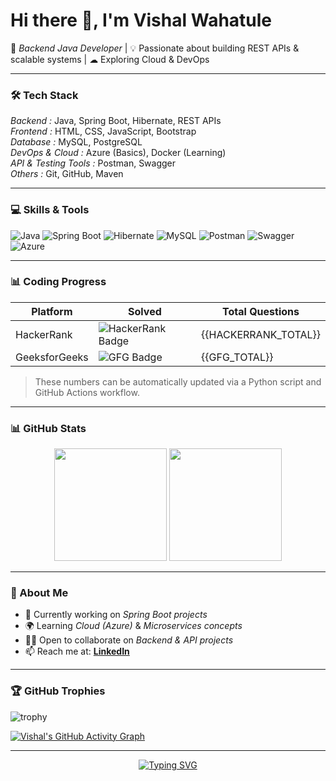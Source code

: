 # Hi there 👋, I'm Vishal Wahatule  

🚀 *Backend Java Developer* | 💡 Passionate about building REST APIs & scalable systems | ☁ Exploring Cloud & DevOps  

---

### 🛠 Tech Stack  

*Backend :* Java, Spring Boot, Hibernate, REST APIs  
*Frontend :* HTML, CSS, JavaScript, Bootstrap  
*Database :* MySQL, PostgreSQL  
*DevOps & Cloud :* Azure (Basics), Docker (Learning)  
*API & Testing Tools :* Postman, Swagger  
*Others :* Git, GitHub, Maven  

---

### 💻 Skills & Tools
![Java](https://img.shields.io/badge/Java-ED8B00?style=for-the-badge&logo=openjdk&logoColor=white)
![Spring Boot](https://img.shields.io/badge/SpringBoot-6DB33F?style=for-the-badge&logo=springboot&logoColor=white)
![Hibernate](https://img.shields.io/badge/Hibernate-59666C?style=for-the-badge&logo=hibernate&logoColor=white)
![MySQL](https://img.shields.io/badge/MySQL-005C84?style=for-the-badge&logo=mysql&logoColor=white)
![Postman](https://img.shields.io/badge/Postman-FF6C37?style=for-the-badge&logo=postman&logoColor=white)
![Swagger](https://img.shields.io/badge/Swagger-85EA2D?style=for-the-badge&logo=swagger&logoColor=black)
![Azure](https://img.shields.io/badge/Microsoft_Azure-0089D6?style=for-the-badge&logo=microsoft-azure&logoColor=white)

---

### 📊 Coding Progress

| Platform | Solved | Total Questions |
|----------|--------|----------------|
| HackerRank | ![HackerRank Badge](https://img.shields.io/badge/HackerRank-{{HACKERRANK_SOLVED}}-green) | {{HACKERRANK_TOTAL}} |
| GeeksforGeeks | ![GFG Badge](https://img.shields.io/badge/GFG-{{GFG_SOLVED}}-orange) | {{GFG_TOTAL}} |

> These numbers can be automatically updated via a Python script and GitHub Actions workflow.

---

### 📊 GitHub Stats  
<p align="center">
  <img src="https://github-readme-stats.vercel.app/api?username=vishal-wahatule-git&show_icons=true&theme=tokyonight" height="180px"/>
  <img src="https://github-readme-streak-stats.herokuapp.com/?user=vishal-wahatule-git&theme=tokyonight" height="180px"/>
</p>  

---

### 🌱 About Me  
- 🔭 Currently working on *Spring Boot projects*  
- 🌍 Learning *Cloud (Azure)* & *Microservices concepts*  
- 🧑‍💻 Open to collaborate on *Backend & API projects*  
- 📫 Reach me at: **[LinkedIn](https://www.linkedin.com/)**  

---

### 🏆 GitHub Trophies
![trophy](https://github-profile-trophy.vercel.app/?username=vishal-wahatule-git&theme=algolia&margin-w=10&margin-h=10&no-frame=true&column=6)

[![Vishal's GitHub Activity Graph](https://github-readme-activity-graph.vercel.app/graph?username=vishal-wahatule-git&theme=tokyo-night&hide_border=true&area=true&height=250)](https://github.com/ashutosh00710/github-readme-activity-graph)

---

<p align="center">
  <a href="https://git.io/typing-svg">
    <img src="https://readme-typing-svg.demolab.com?font=Fira+Code&pause=1000&color=F75C7E&center=true&width=500&lines=Backend+Java+Developer;Spring+Boot+%7C+Hibernate+%7C+MySQL;API+Development+%26+Documentation;Always+Learning+New+Things!" alt="Typing SVG" />
  </a>
</p>
